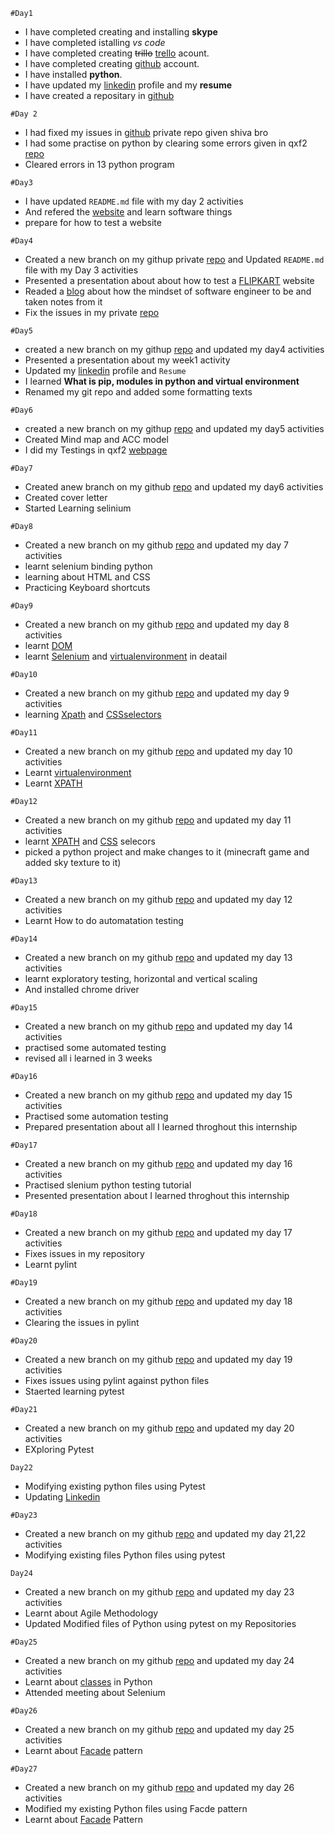  `#Day1`
   - I have completed creating and installing **skype**
   - I have completed istalling *vs code*
   - I have completed creating ~~trillo~~ [trello](https://trello.com/) acount.
   - I have completed creating [github](https://github.com/ambigai-rajan) account.
   - I have installed **python**.
   - I have updated my [linkedin](https://www.linkedin.com/feed/?trk=sem-ga_campid.14650114788_asid.127961666300_crid.601257986824_kw.www%20linkedin_d.c_tid.kwd-2246447582_n.g_mt.e_geo.1007812) profile and my **resume**
   - I have created a repositary in [github](https://github.com/ambigai-rajan/Qxf2_internship_22)
  
  
  
  `#Day 2`
   - I had fixed my issues in [github](https://github.com/ambigai-rajan/Qxf2_internship_22) private repo given shiva bro
   - I had some practise on python by clearing some errors given in qxf2 [repo](https://github.com/qxf2/wtfiswronghere)
   - Cleared errors in 13 python program
 
 
 
 
 `#Day3`
   - I have updated `README.md` file with my day 2 activities 
   - And refered the [website](https://www.ibm.com/in-en/topics/software-testing) and learn software things 
   - prepare for how to test a website
  


  `#Day4`
   -  Created a new branch on my githup private [repo](https://github.com/ambigai-rajan/Qxf2_internship_22) and Updated `README.md` file with my Day 3 activities
   - Presented a presentation about about how to test a [FLIPKART](https://www.flipkart.com/) website
   - Readed a [blog](https://medium.com/@phdmeyildiz/mindset-shifts-for-engineers-to-achieve-higher-software-quality-8ef8ee00a041) about how the mindset of software engineer to be and taken notes from it
   - Fix the issues in my private [repo](https://github.com/ambigai-rajan/Qxf2_internship_22) 
   
   
   `#Day5`
   - created a new branch on my githup [repo](https://github.com/ambigai-rajan/Qxf2_internship_22) and updated my day4 activities
   - Presented a presentation about my week1 activity
   - Updated my [linkedin](https://www.linkedin.com/in/ambigai-rajan-n-bb6027259/) profile and `Resume`
   - I learned **What is pip, modules in python and virtual environment**
   - Renamed my git repo and added some formatting texts


   `#Day6`
   - created a new branch on my githup [repo](https://github.com/ambigai-rajan/Qxf2_internship_22) and updated my day5 activities
   - Created Mind map and ACC model 
   - I did my Testings in qxf2 [webpage](https://qxf2.com/selenium-tutorial-main)


   `#Day7`
   - Created anew branch on my github [repo](https://github.com/ambigai-rajan/Qxf2_internship_22) and updated my day6 activities
   - Created cover letter 
   - Started Learning selinium

   `#Day8`
   - Created a new branch on my github [repo](https://github.com/ambigai-rajan/Qxf2_internship_22) and updated my day 7 activities
   - learnt selenium binding python
   - learning about HTML and CSS
   - Practicing Keyboard shortcuts

   `#Day9`
   - Created a new branch on my github [repo](https://github.com/ambigai-rajan/Qxf2_internship_22) and updated my day 8 activities
   - learnt [DOM](https://www.youtube.com/watch?v=D04yjfmgiD4&t=38s)
   - learnt [Selenium](https://www.guru99.com/introduction-to-selenium.html) and [virtualenvironment](https://www.geeksforgeeks.org/python-virtual-environment/) in deatail

   `#Day10`
   - Created a new branch on my github [repo](https://github.com/ambigai-rajan/Qxf2_internship_22) and updated my day 9 activities
   - learning [Xpath](https://www.w3schools.com/xml/xpath_intro.asp) and [CSSselectors](https://www.w3schools.com/css/css_selectors.asp)

   `#Day11`
   - Created a new branch on my github [repo](https://github.com/ambigai-rajan/Qxf2_internship_22) and updated my day 10 activities
   - Learnt [virtualenvironment](https://www.geeksforgeeks.org/python-virtual-environment/)
   - Learnt [XPATH](https://qxf2.com/blog/getting-started-with-xpaths/)

   `#Day12`
   - Created a new branch on my github [repo](https://github.com/ambigai-rajan/Qxf2_internship_22) and updated my day 11 activities
   - learnt [XPATH](https://qxf2.com/blog/getting-started-with-xpaths/) and [CSS](https://qxf2.com/blog/how-to-write-css-selectors/) selecors
   - picked a python project and make changes to it (minecraft game and added sky texture to it)

   `#Day13`
   - Created a new branch on my github [repo](https://github.com/ambigai-rajan/Qxf2_internship_22) and updated my day 12 activities
   - Learnt How to  do automatation testing

   `#Day14`
   - Created a new branch on my github [repo](https://github.com/ambigai-rajan/Qxf2_internship_22) and updated my day 13 activities
   - learnt exploratory testing, horizontal and vertical scaling
   - And installed chrome driver 

   `#Day15`
   - Created a new branch on my github [repo](https://github.com/ambigai-rajan/Qxf2_internship_22) and updated my day 14 activities
   - practised some automated testing
   - revised all i learned in 3 weeks

   `#Day16`
   - Created a new branch on my github [repo](https://github.com/ambigai-rajan/Qxf2_internship_22) and updated my day 15 activities
   - Practised some automation testing
   - Prepared presentation about all I learned throghout this internship
   
   `#Day17`
   - Created a new branch on my github [repo](https://github.com/ambigai-rajan/Qxf2_internship_22) and updated my day 16 activities 
   - Practised slenium python testing tutorial
   - Presented presentation about I learned throghout this internship 

   `#Day18`
   - Created a new branch on my github [repo](https://github.com/ambigai-rajan/Qxf2_internship_22) and updated my day 17 activities 
   - Fixes issues in my repository
   - Learnt pylint 

   `#Day19`
   - Created a new branch on my github [repo](https://github.com/ambigai-rajan/Qxf2_internship_22) and updated my day 18 activities 
   - Clearing the issues in pylint

   `#Day20`
   - Created a new branch on my github [repo](https://github.com/ambigai-rajan/Qxf2_internship_22) and updated my day 19 activities
   - Fixes issues using pylint against python files 
   - Staerted learning pytest 
   
   `#Day21`
   - Created a new branch on my github [repo](https://github.com/ambigai-rajan/Qxf2_internship_22) and updated my day 20  activities
   - EXploring Pytest 
   
   `Day22`
   - Modifying existing python files using Pytest
   - Updating [Linkedin](https://www.linkedin.com/in/ambigai-rajan-n-bb6027259/)

   `#Day23`
   - Created a new branch on my github [repo](https://github.com/ambigai-rajan/Qxf2_internship_22) and updated my day 21,22  activities
   - Modifying existing files Python files using pytest

   `Day24`
   - Created a new branch on my github [repo](https://github.com/ambigai-rajan/Qxf2_internship_22) and updated my day 23 activities
   - Learnt about Agile Methodology
   - Updated Modified files of Python using pytest on my Repositories

   `#Day25`
   - Created a new branch on my github [repo](https://github.com/ambigai-rajan/Qxf2_internship_22) and updated my day 24 activities
   - Learnt about [classes](https://www.youtube.com/watch?v=iScg1KJdqGs) in Python
   - Attended meeting about Selenium

   `#Day26`
   - Created a new branch on my github [repo](https://github.com/ambigai-rajan/Qxf2_internship_22) and updated my day 25 activities
   - Learnt about [Facade](https://refactoring.guru/design-patterns/facade/python/example) pattern
   
   `#Day27`
   - Created a new branch on my github [repo](https://github.com/ambigai-rajan/Qxf2_internship_22) and updated my day 26 activities
   - Modified my existing Python files using Facde pattern
   - Learnt about [Facade](https://refactoring.guru/design-patterns/facade/python/example) Pattern 
  

  
